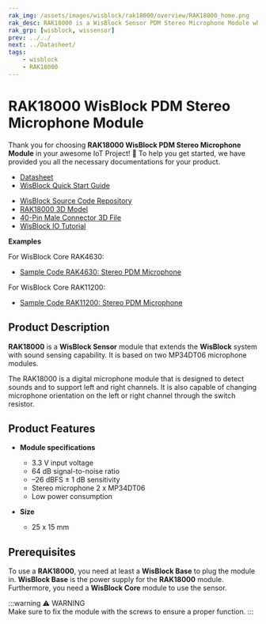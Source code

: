 ```yaml
---
rak_img: /assets/images/wisblock/rak18000/overview/RAK18000_home.png
rak_desc: RAK18000 is a WisBlock Sensor PDM Stereo Microphone Module which add sound sensing capability on the WisBlock platform. It is based on the two MP34DT06 microphone modules.
rak_grp: [wisblock, wissensor]
prev: ../../
next: ../Datasheet/
tags:
    - wisblock
    - RAK18000
---
```


# RAK18000 WisBlock PDM Stereo Microphone Module

Thank you for choosing **RAK18000 WisBlock PDM Stereo Microphone Module** in your awesome IoT Project! 🎉 To help you get started, we have provided you all the necessary documentations for your product.

* [Datasheet](../Datasheet/)
* <a href="../../Quickstart/" target="_blank">WisBlock Quick Start Guide</a>
<!---* [WisBlock Quick Start Guide](../../Quickstart/)-->
* [WisBlock Source Code Repository](https://github.com/RAKWireless/WisBlock/)
* [RAK18000 3D Model](https://downloads.rakwireless.com/3D_File/WisBlock/3D_RAK18000.stp)
* [40-Pin Male Connector 3D File](https://downloads.rakwireless.com/3D_File/Accessory/WisConnector/M40S1003K6M.stp)
* [WisBlock IO Tutorial](/Knowledge-Hub/Learn/WisBlock-IO-Tutorial/)

**Examples**

For WisBlock Core RAK4630:

* [Sample Code RAK4630: Stereo PDM Microphone](https://github.com/RAKWireless/WisBlock/tree/master/examples/RAK4630/sensors/RAK18000_Stereo)

For WisBlock Core RAK11200:

* [Sample Code RAK11200: Stereo PDM Microphone](https://github.com/RAKWireless/WisBlock/tree/master/examples/RAK11200/IO/RAK18000_Stereo)

## Product Description

**RAK18000** is a **WisBlock Sensor** module that extends the **WisBlock** system with sound sensing capability. It is based on two MP34DT06 microphone modules.

The RAK18000 is a digital microphone module that is designed to detect sounds and to support left and right channels. It is also capable of changing microphone orientation on the left or right channel through the switch resistor.

## Product Features

* **Module specifications**    
    - 3.3&nbsp;V input voltage
    - 64&nbsp;dB signal-to-noise ratio
    - –26&nbsp;dBFS ± 1&nbsp;dB sensitivity 
    - Stereo microphone 2 x MP34DT06   
    - Low power consumption
  
* **Size**    
    * 25 x 15&nbsp;mm  

## Prerequisites

To use a **RAK18000**, you need at least a **WisBlock Base** to plug the module in. **WisBlock Base** is the power supply for the **RAK18000** module. Furthermore, you need a **WisBlock Core** module to use the sensor.   

:::warning ⚠️ WARNING    
Make sure to fix the module with the screws to ensure a proper function.
:::
